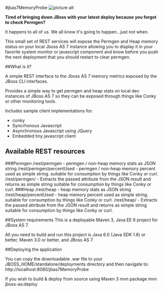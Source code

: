 #jbas7MemoryProbe
![picture alt](http://www.deepvoodoo.net/images/jbas7probe/sample.png "Example monitor clients") 

**Tired of bringing down JBoss with your latest deploy because you forgot to check Permgen?**

It happens to all of us. We all know it's going to happen...just not when.

This small set of REST services will expose the Permgen and Heap memory status on your local Jboss AS 7 
instance allowing you to display it in your favorite system monitor or javascript component and know 
before you push the next deployment that you should restart to clear permgen. 


##What is it?

A simple REST interface to the Jboss AS 7 memory metrics exposed by the JBoss CLI interfaces.

Provides a simple way to get permgen and heap stats on local dev instances of JBoss AS 7 so they 
can be exposed through things like Conky or other monitoring tools. 

Includes sample client implementations for:
* conky
* Syncrhonous Javascript
* Asynchronous Javascript using JQuery
* Embedded tiny javascript client

## Available REST resources

###Permgen
    /rest/permgen - permgen / non-heap memory stats as JSON string
    /rest/permgen/percentUsed - permgen / non-heap memory percent used as simple string. suitable for consumption by things like Conky or curl.
    /rest/permgen/<attribute> - Extracts the passed attribute from the JSON result and returns as simple string suitable for consumption by things like Conky or curl.
###Heap
    /rest/heap - heap memory stats as JSON string
    /rest/heap/percentUsed - heap memory percent used as simple string. suitable for consumption by things like Conky or curl.
    /rest/heap/<attribute> - Extracts the passed attribute from the JSON result and returns as simple string suitable for consumption by things like Conky or curl.


##System requirements
This is a deployable Maven 3, Java EE 6 project for JBoss AS 7.

All you need to build and run this project is Java 6.0 (Java SDK 1.6) or better, Maven
3.0 or better, and JBoss AS 7.

##Deploying the application

You can copy the downloadable .war file to your JBOSS_HOME/standalone/deployments directory and then 
navigate to: http://localhost:8080/jbas7MemoryProbe

If you wish to build & deploy from source using Maven 3
	mvn package
	mvn jboss-as:deploy
